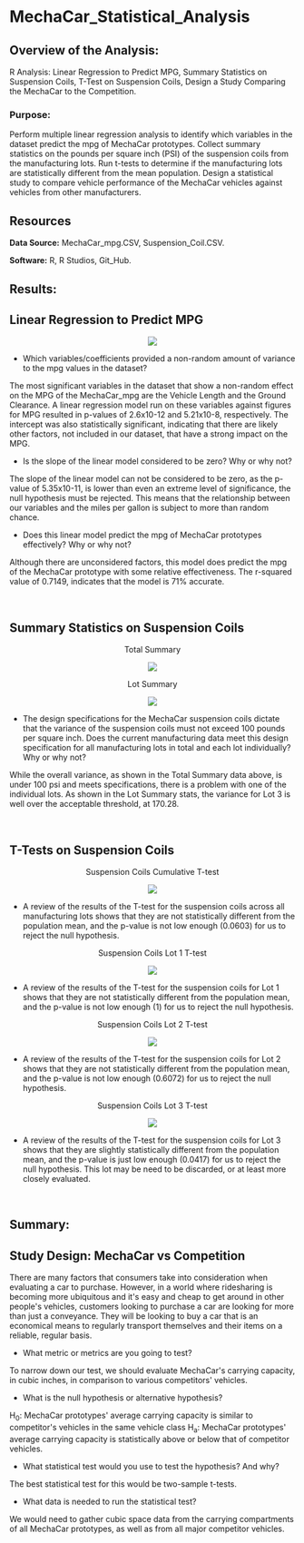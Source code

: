 # MechaCar_Statistical_Analysis

## Overview of the Analysis:
R Analysis: Linear Regression to Predict MPG, Summary Statistics on Suspension Coils, T-Test on Suspension Coils, Design a Study Comparing the MechaCar to the Competition.

### Purpose:

Perform multiple linear regression analysis to identify which variables in the dataset predict the mpg of MechaCar prototypes.
Collect summary statistics on the pounds per square inch (PSI) of the suspension coils from the manufacturing lots.
Run t-tests to determine if the manufacturing lots are statistically different from the mean population.
Design a statistical study to compare vehicle performance of the MechaCar vehicles against vehicles from other manufacturers.


## Resources

**Data Source:** MechaCar_mpg.CSV, Suspension_Coil.CSV.

**Software:** R, R Studios, Git_Hub.

## Results:

## Linear Regression to Predict MPG

<p align="center">
    <img src="https://user-images.githubusercontent.com/98966503/169879902-e84fdeab-99b6-4ccd-a7d6-a37a966e7354.png"> 
</p>

- Which variables/coefficients provided a non-random amount of variance to the mpg values in the dataset? 

The most significant variables in the dataset that show a non-random effect on the MPG of the MechaCar_mpg are the Vehicle Length and the Ground Clearance. A linear regression model run on these variables against figures for MPG resulted in p-values of 2.6x10-12 and 5.21x10-8, respectively. The intercept was also statistically significant, indicating that there are likely other factors, not included in our dataset, that have a strong impact on the MPG.

- Is the slope of the linear model considered to be zero? Why or why not? 

The slope of the linear model can not be considered to be zero, as the p-value of 5.35x10-11, is lower than even an extreme level of significance, the null hypothesis must be rejected. This means that the relationship between our variables and the miles per gallon is subject to more than random chance.

- Does this linear model predict the mpg of MechaCar prototypes effectively? Why or why not? 

Although there are unconsidered factors, this model does predict the mpg of the MechaCar prototype with some relative effectiveness. The r-squared value of 0.7149, indicates that the model is 71% accurate.

<br>

## Summary Statistics on Suspension Coils

<p align="center">
Total Summary 
</p>

<p align="center">
    <img src="https://user-images.githubusercontent.com/98966503/169879908-88c318d7-1603-4395-b9b9-98685dd983c9.png"> 
</p>

<p align="center">
Lot Summary
</p>

<p align="center">
    <img src="https://user-images.githubusercontent.com/98966503/169879906-96f066a1-09dd-4506-8c99-b50eee47ffb5.png"> 
</p>

- The design specifications for the MechaCar suspension coils dictate that the variance of the suspension coils must not exceed 100 pounds per square inch. Does the current manufacturing data meet this design specification for all manufacturing lots in total and each lot individually? Why or why not?

While the overall variance, as shown in the Total Summary data above, is under 100 psi and meets specifications, there is a problem with one of the individual lots. As shown in the Lot Summary stats, the variance for Lot 3 is well over the acceptable threshold, at 170.28.

<br>

## T-Tests on Suspension Coils

<p align="center">
    Suspension Coils Cumulative T-test
</p>

<p align="center">
    <img src="https://user-images.githubusercontent.com/98966503/169879911-c2cd55b4-9b8b-487d-82a6-f9fdf55e7a84.png"> 
</p>

- A review of the results of the T-test for the suspension coils across all manufacturing lots shows that they are not statistically different from the population mean, and the p-value is not low enough (0.0603) for us to reject the null hypothesis.

<p align="center">
    Suspension Coils Lot 1 T-test
</p>

<p align="center">
    <img src="https://user-images.githubusercontent.com/98966503/169879913-441551a5-d902-458b-b22a-07492b640d48.png"> 
</p>

- A review of the results of the T-test for the suspension coils for Lot 1 shows that they are not statistically different from the population mean, and the p-value is not low enough (1) for us to reject the null hypothesis.

<p align="center">
    Suspension Coils Lot 2 T-test
</p>

<p align="center">
    <img src="https://user-images.githubusercontent.com/98966503/169879914-ecf657d1-8fea-4db3-9dba-37580fe2d7d8.png"> 
</p>

- A review of the results of the T-test for the suspension coils for Lot 2 shows that they are not statistically different from the population mean, and the p-value is not low enough (0.6072) for us to reject the null hypothesis.

<p align="center">
    Suspension Coils Lot 3 T-test
</p>

<p align="center">
    <img src="https://user-images.githubusercontent.com/98966503/169879915-799e8148-f71d-4d1c-8fba-c2222e24d6f4.png"> 
</p>

- A review of the results of the T-test for the suspension coils for Lot 3 shows that they are slightly statistically different from the population mean, and the p-value is just low enough (0.0417) for us to reject the null hypothesis. This lot may be need to be discarded, or at least more closely evaluated.

<br>

## Summary:

## Study Design: MechaCar vs Competition

There are many factors that consumers take into consideration when evaluating a car to purchase. However, in a world where ridesharing is becoming more ubiquitous and it's easy and cheap to get around in other people's vehicles, customers looking to purchase a car are looking for more than just a conveyance. They will be looking to buy a car that is an economical means to regularly transport themselves and their items on a reliable, regular basis.

</p>

- What metric or metrics are you going to test?

<p align="center">

To narrow down our test, we should evaluate MechaCar's carrying capacity, in cubic inches, in comparison to various competitors' vehicles.

</p>

- What is the null hypothesis or alternative hypothesis?

<p align="center">

H<sub>0</sub>: MechaCar prototypes' average carrying capacity is similar to competitor's vehicles in the same vehicle class
H<sub>a</sub>: MechaCar prototypes' average carrying capacity is statistically above or below that of competitor vehicles.

</p>

- What statistical test would you use to test the hypothesis? And why?

<p align="center">

The best statistical test for this would be two-sample t-tests.

</p>

- What data is needed to run the statistical test?

<p align="center">

We would need to gather cubic space data from the carrying compartments of all MechaCar prototypes, as well as from all major competitor vehicles.

</p>
